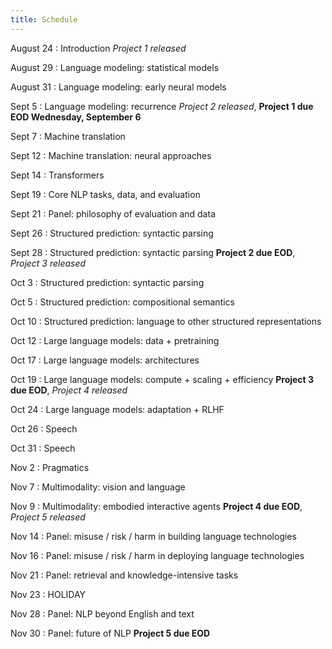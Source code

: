 ```yaml
---
title: Schedule
---
```


August 24
: Introduction *Project 1 released*

August 29
: Language modeling: statistical models

August 31
: Language modeling: early neural models

Sept 5
: Language modeling: recurrence *Project 2 released*, **Project 1 due EOD Wednesday, September 6**

Sept 7
: Machine translation

Sept 12
: Machine translation: neural approaches

Sept 14
: Transformers

Sept 19
: Core NLP tasks, data, and evaluation

Sept 21
: Panel: philosophy of evaluation and data

Sept 26
: Structured prediction: syntactic parsing

Sept 28
: Structured prediction: syntactic parsing **Project 2 due EOD**, *Project 3 released* 

Oct 3
: Structured prediction: syntactic parsing

Oct 5
: Structured prediction: compositional semantics

Oct 10
: Structured prediction: language to other structured representations

Oct 12
: Large language models: data + pretraining

Oct 17
: Large language models: architectures

Oct 19
: Large language models: compute + scaling + efficiency **Project 3 due EOD**, *Project 4 released*

Oct 24
: Large language models: adaptation + RLHF

Oct 26
: Speech

Oct 31
: Speech

Nov 2
: Pragmatics

Nov 7
: Multimodality: vision and language

Nov 9
: Multimodality: embodied interactive agents **Project 4 due EOD**, *Project 5 released*

Nov 14
: Panel: misuse / risk / harm in building language technologies

Nov 16
: Panel: misuse / risk / harm in deploying language technologies

Nov 21
: Panel: retrieval and knowledge-intensive tasks

Nov 23
: HOLIDAY

Nov 28
: Panel: NLP beyond English and text

Nov 30
: Panel: future of NLP **Project 5 due EOD**

